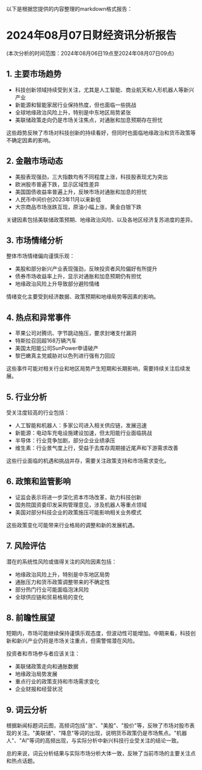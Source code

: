 以下是根据您提供的内容整理的markdown格式报告：

# 2024年08月07日财经资讯分析报告

(本次分析的时间范围：2024年08月06日19点至2024年08月07日09点)

## 1. 主要市场趋势

- 科技创新领域持续受到关注，尤其是人工智能、商业航天和人形机器人等新兴产业
- 新能源和智能家居行业保持热度，但也面临一些挑战
- 全球地缘政治风险上升，特别是中东地区局势紧张
- 美联储政策走向仍是市场关注焦点，对通胀和加息预期存在担忧

这些趋势反映了市场对科技创新的持续看好，但同时也面临地缘政治和货币政策等不确定因素的影响。

## 2. 金融市场动态

- 美股表现强劲，三大指数均有不同程度上涨，科技股表现尤为突出
- 欧洲股市普遍下跌，显示区域性差异
- 美国国债收益率普遍上升，反映市场对通胀和加息的担忧
- 人民币中间价创2023年11月以来新低
- 大宗商品市场涨跌互现，原油小幅上涨，黄金白银下跌

关键因素包括美联储政策预期、地缘政治风险、以及各地区经济复苏进度的差异。

## 3. 市场情绪分析

整体市场情绪偏向谨慎乐观：

- 美股和部分新兴产业表现强劲，反映投资者风险偏好有所提升
- 债券市场收益率上升，显示对通胀和加息预期仍有担忧
- 地缘政治风险上升导致部分避险情绪

情绪变化主要受到经济数据、政策预期和地缘局势等因素的影响。

## 4. 热点和异常事件

- 苹果公司对腾讯、字节跳动施压，要求封堵支付漏洞
- 特斯拉召回超168万辆汽车
- 美国太阳能公司SunPower申请破产
- 黎巴嫩真主党威胁对以色列进行强有力回应

这些事件可能对相关行业和地区局势产生短期和长期影响，需要持续关注后续发展。

## 5. 行业分析

受关注度较高的行业包括：

- 人工智能和机器人：多家公司进入相关供应链，发展迅速
- 新能源：电动车充电设施建设加速，但太阳能行业面临挑战
- 半导体：行业竞争加剧，部分企业业绩承压
- 维生素：行业景气度上行，受益于去库存周期接近尾声和下游需求改善

这些行业面临的机遇和挑战并存，需要关注政策支持和市场需求变化。

## 6. 政策和监管影响

- 证监会表示将进一步深化资本市场改革，助力科技创新
- 国务院国资委印发采购管理意见，涉及机器人等重点领域
- 美国对部分科技企业的政策施压可能影响相关业务模式

这些政策变化可能带来行业格局的调整和新的发展机遇。

## 7. 风险评估

潜在的系统性风险或值得关注的风险因素包括：

- 地缘政治风险上升，特别是中东地区局势
- 通胀压力和货币政策调整带来的不确定性
- 部分热门行业可能面临泡沫风险
- 全球供应链和贸易格局的变化

## 8. 前瞻性展望

短期内，市场可能继续保持谨慎乐观态度，但波动性可能增加。中期来看，科技创新和新兴产业仍将是市场关注重点，但需警惕潜在风险。

投资者和市场参与者应该关注：
- 美联储政策走向和通胀数据
- 地缘政治局势发展
- 重点行业的政策支持和市场需求变化
- 企业财报和经营状况

## 9. 词云分析

根据新闻标题词云图，高频词包括"涨"、"美股"、"股价"等，反映了市场对股市表现的关注。"美联储"、"降息"等词的出现，说明货币政策仍是市场焦点。"机器人"、"AI"等词的高频出现，与实际分析中新兴科技行业受关注的结论一致。

总的来说，词云分析结果与实际市场分析大体一致，反映了当前市场的主要关注点和热点话题。